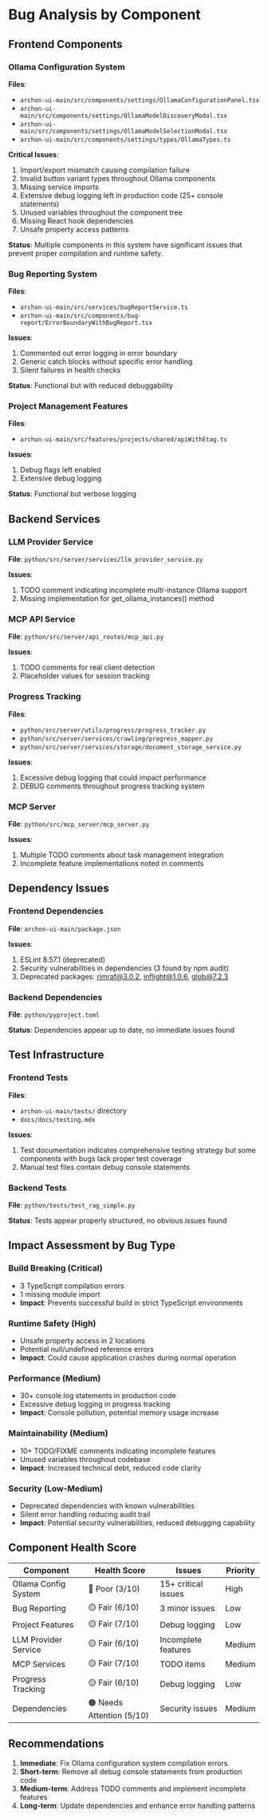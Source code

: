 # Bug Analysis by Component

## Frontend Components

### Ollama Configuration System
**Files**: 
- `archon-ui-main/src/components/settings/OllamaConfigurationPanel.tsx`
- `archon-ui-main/src/components/settings/OllamaModelDiscoveryModal.tsx`
- `archon-ui-main/src/components/settings/OllamaModelSelectionModal.tsx`
- `archon-ui-main/src/components/settings/types/OllamaTypes.ts`

**Critical Issues**:
1. Import/export mismatch causing compilation failure
2. Invalid button variant types throughout Ollama components
3. Missing service imports
4. Extensive debug logging left in production code (25+ console statements)
5. Unused variables throughout the component tree
6. Missing React hook dependencies
7. Unsafe property access patterns

**Status**: Multiple components in this system have significant issues that prevent proper compilation and runtime safety.

### Bug Reporting System
**Files**:
- `archon-ui-main/src/services/bugReportService.ts`
- `archon-ui-main/src/components/bug-report/ErrorBoundaryWithBugReport.tsx`

**Issues**:
1. Commented out error logging in error boundary
2. Generic catch blocks without specific error handling
3. Silent failures in health checks

**Status**: Functional but with reduced debuggability

### Project Management Features
**Files**:
- `archon-ui-main/src/features/projects/shared/apiWithEtag.ts`

**Issues**:
1. Debug flags left enabled
2. Extensive debug logging

**Status**: Functional but verbose logging

## Backend Services

### LLM Provider Service
**File**: `python/src/server/services/llm_provider_service.py`

**Issues**:
1. TODO comment indicating incomplete multi-instance Ollama support
2. Missing implementation for get_ollama_instances() method

### MCP API Service  
**File**: `python/src/server/api_routes/mcp_api.py`

**Issues**:
1. TODO comments for real client detection
2. Placeholder values for session tracking

### Progress Tracking
**Files**:
- `python/src/server/utils/progress/progress_tracker.py`
- `python/src/server/services/crawling/progress_mapper.py`
- `python/src/server/services/storage/document_storage_service.py`

**Issues**:
1. Excessive debug logging that could impact performance
2. DEBUG comments throughout progress tracking system

### MCP Server
**File**: `python/src/mcp_server/mcp_server.py`

**Issues**:
1. Multiple TODO comments about task management integration
2. Incomplete feature implementations noted in comments

## Dependency Issues

### Frontend Dependencies
**File**: `archon-ui-main/package.json`

**Issues**:
1. ESLint 8.57.1 (deprecated)
2. Security vulnerabilities in dependencies (3 found by npm audit)
3. Deprecated packages: rimraf@3.0.2, inflight@1.0.6, glob@7.2.3

### Backend Dependencies
**File**: `python/pyproject.toml`

**Status**: Dependencies appear up to date, no immediate issues found

## Test Infrastructure

### Frontend Tests
**Files**: 
- `archon-ui-main/tests/` directory
- `docs/docs/testing.mdx`

**Issues**:
1. Test documentation indicates comprehensive testing strategy but some components with bugs lack proper test coverage
2. Manual test files contain debug console statements

### Backend Tests
**File**: `python/tests/test_rag_simple.py`

**Status**: Tests appear properly structured, no obvious issues found

## Impact Assessment by Bug Type

### Build Breaking (Critical)
- 3 TypeScript compilation errors
- 1 missing module import
- **Impact**: Prevents successful build in strict TypeScript environments

### Runtime Safety (High)
- Unsafe property access in 2 locations
- Potential null/undefined reference errors
- **Impact**: Could cause application crashes during normal operation

### Performance (Medium)
- 30+ console.log statements in production code
- Excessive debug logging in progress tracking
- **Impact**: Console pollution, potential memory usage increase

### Maintainability (Medium)
- 10+ TODO/FIXME comments indicating incomplete features
- Unused variables throughout codebase
- **Impact**: Increased technical debt, reduced code clarity

### Security (Low-Medium)
- Deprecated dependencies with known vulnerabilities
- Silent error handling reducing audit trail
- **Impact**: Potential security vulnerabilities, reduced debugging capability

## Component Health Score

| Component | Health Score | Issues | Priority |
|-----------|-------------|--------|----------|
| Ollama Config System | 🔴 Poor (3/10) | 15+ critical issues | High |
| Bug Reporting | 🟡 Fair (6/10) | 3 minor issues | Low |
| Project Features | 🟡 Fair (7/10) | Debug logging | Low |
| LLM Provider Service | 🟡 Fair (6/10) | Incomplete features | Medium |
| MCP Services | 🟡 Fair (7/10) | TODO items | Medium |
| Progress Tracking | 🟡 Fair (6/10) | Debug logging | Low |
| Dependencies | 🟠 Needs Attention (5/10) | Security issues | Medium |

## Recommendations

1. **Immediate**: Fix Ollama configuration system compilation errors
2. **Short-term**: Remove all debug console statements from production code
3. **Medium-term**: Address TODO comments and implement incomplete features
4. **Long-term**: Update dependencies and enhance error handling patterns
